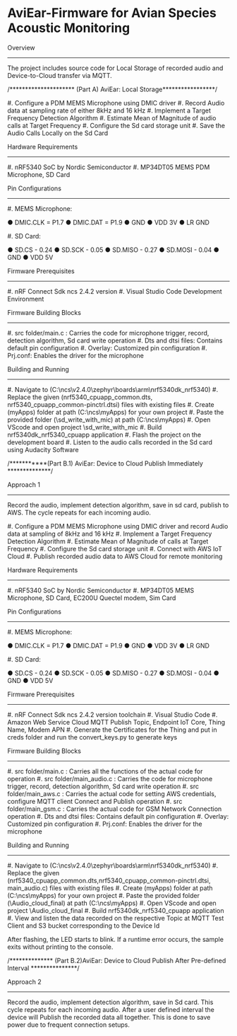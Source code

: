 # AviEar-Firmware for Avian Species Acoustic Monitoring

Overview
********
The project includes source code for Local Storage of recorded audio and Device-to-Cloud transfer via MQTT.

/********************* (Part A) AviEar: Local Storage*****************/

#. Configure a PDM MEMS Microphone using DMIC driver 
#. Record Audio data at sampling rate of either 8kHz and 16 kHz
#. Implement a Target Frequency Detection Algorithm
#. Estimate Mean of Magnitude of audio calls at Target Frequency
#. Configure the Sd card storage unit
#. Save the Audio Calls Locally on the Sd Card

Hardware Requirements
*********************
#. nRF5340 SoC by Nordic Semiconductor
#. MP34DT05 MEMS PDM Microphone, SD Card

Pin Configurations 
*********************
#. MEMS Microphone:

● DMIC.CLK = P1.7
● DMIC.DAT = P1.9
● GND
● VDD 3V
● LR GND

#. SD Card:

● SD.CS - 0.24
● SD.SCK - 0.05
● SD.MISO - 0.27
● SD.MOSI - 0.04
● GND
● VDD 5V

Firmware Prerequisites
**********************
#. nRF Connect Sdk ncs 2.4.2 version 
#. Visual Studio Code Development Environment

Firmware Building Blocks
************************
#. src folder/main.c : Carries the code for microphone trigger, record, detection algorithm, Sd card write operation
#. Dts and dtsi files: Contains default pin configuration
#. Overlay: Customized pin configuration
#. Prj.conf: Enables the driver for the microphone

Building and Running
********************
#. Navigate to (C:\ncs\v2.4.0\zephyr\boards\arm\nrf5340dk_nrf5340)
#. Replace the given (nrf5340_cpuapp_common.dts, nrf5340_cpuapp_common-pinctrl.dtsi) files with existing files
#. Create (myApps) folder at path (C:\ncs\myApps) for your own project
#. Paste the provided folder (\sd_write_with_mic) at path (C:\ncs\myApps)
#. Open VScode and open project \sd_write_with_mic
#. Build nrf5340dk_nrf5340_cpuapp application
#. Flash the project on the development board
#. Listen to the audio calls recorded in the Sd card using Audacity Software

/***********(Part B.1) AviEar: Device to Cloud Publish Immediately **************/

Approach 1
*************
Record the audio, implement detection algorithm, save in sd card, publish to AWS. The cycle repeats for each incoming audio.

#. Configure a PDM MEMS Microphone using DMIC driver and record Audio data at sampling of 8kHz and 16 kHz
#. Implement a Target Frequency Detection Algorithm
#. Estimate Mean of Magnitude of calls at Target Frequency
#. Configure the Sd card storage unit
#. Connect with AWS IoT Cloud
#. Publish recorded audio data to AWS Cloud for remote monitoring

Hardware Requirements
*********************
#. nRF5340 SoC by Nordic Semiconductor
#. MP34DT05 MEMS Microphone, SD Card, EC200U Quectel modem, Sim Card

Pin Configurations 
*********************
#. MEMS Microphone:

● DMIC.CLK = P1.7
● DMIC.DAT = P1.9
● GND
● VDD 3V
● LR GND

#. SD Card:

● SD.CS - 0.24
● SD.SCK - 0.05
● SD.MISO - 0.27
● SD.MOSI - 0.04
● GND
● VDD 5V

Firmware Prerequisites
**********************
#. nRF Connect Sdk ncs 2.4.2 version toolchain
#. Visual Studio Code
#. Amazon Web Service Cloud MQTT Publish Topic, Endpoint IoT Core, Thing Name, Modem APN
#. Generate the Certificates for the Thing and put in creds folder and run the convert_keys.py to generate keys


Firmware Building Blocks
************************
#. src folder/main.c : Carries all the functions of the actual code for operation
#. src folder/main_audio.c : Carries the code for microphone trigger, record, detection algorithm, Sd card write operation
#. src folder/main_aws.c : Carries the actual code for setting AWS credentials, configure MQTT client Connect and Publish operation
#. src folder/main_gsm.c : Carries the actual code for GSM Network Connection operation
#. Dts and dtsi files: Contains default pin configuration
#. Overlay: Customized pin configuration
#. Prj.conf: Enables the driver for the microphone

Building and Running
********************

#. Navigate to (C:\ncs\v2.4.0\zephyr\boards\arm\nrf5340dk_nrf5340)
#. Replace the given (nrf5340_cpuapp_common.dts,nrf5340_cpuapp_common-pinctrl.dtsi, main_audio.c) files with existing files
#. Create (myApps) folder at path (C:\ncs\myApps) for your own project
#. Paste the provided folder (\Audio_cloud_final) at path (C:\ncs\myApps)
#. Open VScode and open project \Audio_cloud_final
#. Build nrf5340dk_nrf5340_cpuapp application 
#. View and listen the data recorded on the respective Topic at MQTT Test Client and S3 bucket corresponding to the Device Id

After flashing, the LED starts to blink. If a runtime error occurs, the sample
exits without printing to the console.

/************** (Part B.2)AviEar: Device to Cloud Publish After Pre-defined Interval ***************/
 
Approach 2
*************
Record the audio, implement detection algorithm, save in Sd card. This cycle repeats for each incoming audio.
After a user defined interval the device will Publish the recorded data all together. This is done to save power
due to frequent connection setups.
